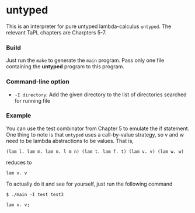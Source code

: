 # untyped

This is an interpreter for pure untyped lambda-calculus `untyped`.
The relevant TaPL chapters are Charpters 5-7.

### Build
Just run the `make` to generate the `main` program. Pass only one file
containing the **untyped** program to this program.

### Command-line option
- `-I directory`: Add the given directory to the list of directories
searched for running file

### Example
You can use the test combinator from Chapter 5 to emulate the if statement. One thing to note is that `untyped` uses a call-by-value strategy, so v and w need to be lambda abstractions to be values.
That is,
```
(lam l. lam m. lam n. l m n) (lam t. lam f. t) (lam v. v) (lam w. w)
``` 
reduces to 
```
lam v. v
```
To actually do it and see for yourself, just run the following command
```
$ ./main -I test test3

lam v. v;
```